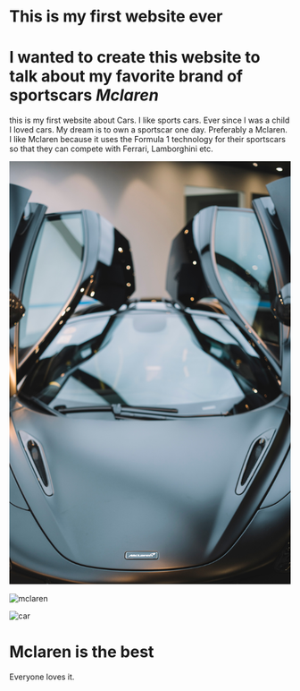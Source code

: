 # This is my first website ever 
# I wanted to create this website to talk about my favorite brand of sportscars _Mclaren_ 

this is my first website about Cars. I like sports cars. Ever since I was a child I loved cars. My dream is to own a sportscar one day. Preferably a Mclaren. I like Mclaren because it uses the Formula 1 technology for their sportscars so that they can compete with Ferrari, Lamborghini etc. 

![sportscar](guogete--Dq4WLqWCsc-unsplash.jpg) 

![mclaren](olav-tvedt-_Ak55KKmsAA-unsplash.jpg)

![car](ron-mcclenny-nhj62BOmGGw-unsplash.jpg)

# Mclaren is the best
Everyone loves it. 








